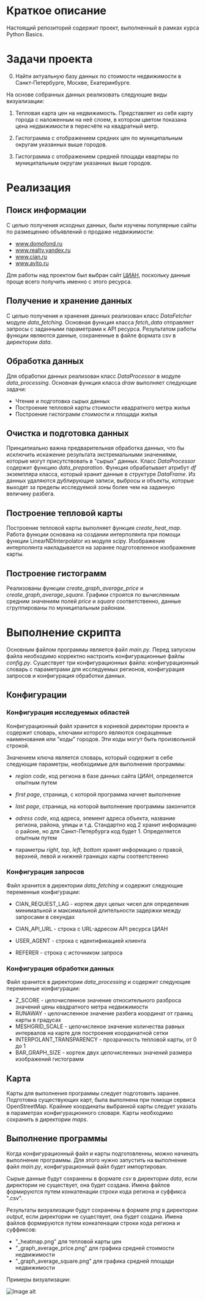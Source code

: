 # Краткое описание

Настоящий репозиторий содержит проект, выполненный в рамках курса Python
Basics.

# Задачи проекта

0. Найти актуальную базу данных по стоимости недвижимости в Санкт-Петербурге,
   Москве, Екатеринбурге.

На основе собранных данных реализовать следующие виды визуализации:

1. Тепловая карта цен на недвижимость. Представляет из себя карту города с
   наложенным на неё слоем, в котором цветом показана цена недвижимости в
   пересчёте на квадратный метр.

2. Гистограмма с отображением средних цен по муниципальным округам указанных
   выше городов.

3. Гистограмма с отображением средней площади квартиры по муниципальным округам
   указанных выше городов.

# Реализация

## Поиск информации

С целью получения исходных данных, были изучены популярные сайты по размещению
объявлений о продаже недвижимости:

- www.domofond.ru
- www.realty.yandex.ru
- www.cian.ru
- www.avito.ru

Для работы над проектом был выбран сайт [ЦИАН](www.cian.ru), поскольку данные
проще всего получить именно с этого ресурса.

## Получение и хранение данных

С целью получения и хранения данных реализован класс _DataFetcher_ модуле _data_fetching_. Основная
функция класса _fetch_data_ отправляет запросы с заданными параметрами к API
ресурса. Результатом работы функции являются данные,
сохраненные в файле формата csv в директории _data_.

## Обработка данных

Для обработки данных реализован класс _DataProcessor_ в модуле _data_processing_. Основная функция класса _draw_ выполняет следующие задачи:

- Чтение и подготовка сырых данных
- Построение тепловой карты стоимости квадратного метра жилья
- Построение гистограмм стоимости и площади жилья

## Очистка и подготовка данных

Принципиально важна предварительная обработка данных, что бы исключить
искажение результата экстремальными значениями, которые могут присутствовать
в "сырых" данных. Класс _DataProcessor_ содержит функцию
_data_preparation_. Функция обрабатывает атрибут _df_ экземпляра класса, который хранит данные в структуре _DataFrame_. Из данных удаляются дублирующие записи, выбросы и объекты, которые
выходят за пределы исследуемой зоны более чем на заданную величину разбега.

## Построение тепловой карты

Построение тепловой карты выполняет функция _create_heat_map_. Работа функции основана на создании интерполянта при
помощи функции LinearNDInterpolator из модуля scipy. Изображение интерполянта
накладывается на заранее подготовленное изображение карты.

## Построение гистограмм


Реализованы функции _create_graph_average_price_ и _create_graph_average_square_. 
Графики строятся по вычисленным средним значениям
полей _price_ и _square_ соответственно, данные сгруппированы по муниципальным
районам.

# Выполнение скрипта

Основным файлом программы является файл _main.py_. Перед запуском файла
необходимо корректно настроить конфигурационные файлы _config.py_. Существует
три конфигурационных файла: конфигурационный словарь с параметрами для
исследуемых регионов, конфигурация запросов и конфигурация обработки данных.

## Конфигурации

### Конфигурация исследуемых областей

Конфигурационный файл хранится в корневой директории проекта и содержит
словарь, ключами которого являются сокращенные наименования или "коды" городов.
Эти коды могут быть произвольной строкой.

Значением ключа является словарь, который содержит в себе следующие параметры,
необходимые для выполнения программы:

- _region code_, код региона в базе данных сайта ЦИАН, определяется опытным
  путем
- _first page_, страница, с которой программа начнет выполнение
- _last page_, страница, на которой выполнение программы закончится
- _adress code_, код адреса, элемент адреса объекта, название региона, района,
  улицы и т.д. Стандартно код 2 хранит информацию о районе, но для
  Санкт-Петербурга код будет 1. Определяется опытным путем

- параметры _right_, _top_, _left_, _bottom_ хранят информацию о правой,
  верхней, левой и нижней границах карты соответственно

### Конфигурация запросов

Файл хранится в директории _data_fetching_ и содержит следующие переменные конфигурации:

- CIAN_REQUEST_LAG - кортеж двух целых чисел для определения минимальной и
  максимальной длительности задержки между запросами в секундах

- CIAN_API_URL - строка с URL-адресом API ресурса ЦИАН
- USER_AGENT - строка с идентификацией клиента
- REFERER - строка с источником запроса

### Конфигурация обработки данных

Файл хранится в директории _data_processing_ и содержит следующие переменные конфигурации:

- Z_SCORE - целочисленное значение относительного разброса значений цены
  квадратного метра недвижимости
- RUNAWAY - целочисленное значение разбега координат от границ карты в градусах
- MESHGRID_SCALE - целочисленое значение количества равных интервалов на карте
  для построения координатной сетки
- INTERPOLANT_TRANSPARENCY - прозрачность тепловой карты, от 0 до 1
- BAR_GRAPH_SIZE - кортеж двух целочисленных значений размера изображений
  гистограмм

## Карта

Карты для выполнения программы следует подготовить заранее. Подготовка
существующих карт, была выполнена при помощи сервиса OpenStreetMap. Крайние
координаты выбранной карты следует указать в параметрах конфигурационного
словаря. Карты необходимо сохранить в директории _maps_.

## Выполнение программы

Когда конфигурационный файл и карты подготовленны, можно начинать выполнение
программы. Для этого нужно запустить на выполнение файл _main.py_,
конфигурационный файл будет импортирован.

Сырые данные будут сохранены в формате _csv_ в директории _data_, если
директории не существует, она будет создана. Имена файлов формируются путем
конкатенации строки кода региона и суффикса ".csv".

Результаты визуализации будут сохранены в формате _png_ в директории _output_,
если директории не существует, она будет создана. Имена файлов формируются
путем конкатенации строки кода региона и суффиксов:

- "_heatmap.png" для тепловой карты цен
- "_graph_average_price.png" для графика средней стоимости недвижимости
- "_graph_average_square.png" для графика средней площади недвижимости

Примеры визуализации:

![Image alt](https://github.com/mletunenko/final_task/raw/main//sbp_heatmap.png)
